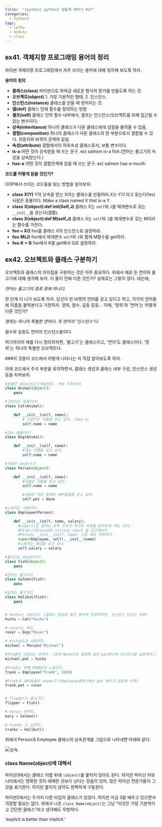 ```yaml
---
title:  "[python] python3 힘들게 배우기 #17"
categories:
  - Python3
tags:
  - lpthw
  - module
  - class
---
```



## ex41. 객체지향 프로그래밍 용어의 정리

파이썬 객체지향 프로그래밍에서 자주 쓰이는 용어에 대해 정의해 보도록 하자.

**용어의 정의**

- **클래스(class)** 파이썬으로 하여금 새로운 형식의 뭔가를 만들도록 하는 것.
- **오브젝트(object)** 1. 가장 기본적인 형태, 2. 인스턴스.
- **인스턴스(instance)** 클래스를 만들 때 얻어지는 것.
- **뎊(def)** 클래스 안에 함수를 정의하는 방법
- **셀프(self)** 클래스 안의 함수 내부에서, 셀프는 인스턴스/오브젝트를 위해 접근될 수 있는 변수이다.
- **상속(inheritance)** 하나의 클래스가 다른 클래스에게 성질을 물려줄 수 있음.
- **결합(composition)** 하나의 클래스가 다른 클래스의 한 부분으로서 결합될 수 있다. 자동차와 바퀴의 관계와 같음.
- **속성(attribute)** 결합에서의 하위속성 클래스로서, 보통 변수이다.
- **is-a** 어떤 것이 상속받을 때 쓰는 문구. ex) salmon is-a fish.(연어는 물고기의 속성을 상속받는다.)
- **has-a** 어떤 것이 결합관계에 있을 때 쓰는 문구. ex) salmon has-a mouth


**코드를 어떻게 읽을 것인가?**

OOP에서 쓰이는 코드들을 읽는 방법을 알아보자.

- **class X(Y)** Y의 상속을 받는 X라는 클래스를 만들어라.*X는 Y다* 라고 읽는다!!ex)사람은 동물이다. Make a class named X that is-a Y.
- **class X(object):def __init__(Self,J)** 클래스 X는 `self`와 `J`를 매개변수로 갖는 `__init__`을 갖는다(결합).  
- **class X(object):def M(self,J)** 클래스 X는 `self`와 `J`를 매개변수로 갖는 M이라는 함수를 가진다.
- **foo = X()** foo를 클래스 X의 인스턴스로 설정하라.
- **foo.M(J)** foo에서 매개변수 `self`와 `J`와 함께 M함수를 get하라.
- **foo.K = Q** foo에서 K를 get해서 Q로 설정하라.

## ex42. 오브젝트와 클래스 구분하기

오브젝트와 클래스의 차이점을 구분하는 것은 아주 중요하다. 위에서 예로 든 연어와 물고기에 대해 생각해 보자. 이 둘이 진짜 다른 것인가? 실제로는 그렇지 않다. 대신에,

*연어는 물고기의 종류 중에 하나다.*

한 단계 더 나가 보도록 하자. 당신이 한 바켓의 연어를 갖고 있다고 하고, 각각의 연어들에 이름을 붙여본다고 가정하자. 영희, 철수, 길동 등등... 이때, '영희'와 '연어'는 어떻게 다른 것인가?

*영희는 하나의 특별한 연어다. 즉 연어의 '인스턴스'다.*

철수와 길동도 연어의 인스턴스들이다.

여기까지의 예를 다시 정리하자면, '물고기'는 클래스이고, '연어'도 클래스이다. '영희'는 하나의 특별한 오브젝트다.

###이 것들이 코드에서 어떻게 나타나는 지 직접 알아보도록 하자.

아래 코드에서 주석 부분을 유의하면서, 클래스 생성과 클래스 내부 구성, 인스턴스 생성 등을 지켜보자.

```python
#동물은 object다!(헷갈린다. 계속 지켜보자)
class Animal(object):
    pass

#고양이는 동물이다!
class Cat(Animal):

    def __init__(self, name):
        # 고양이는 이름을 갖고 있다. (has-a)
        self.name = name

#개는 동물이다!
class Dog(Animal):

    def __init__(self, name):
        #개는 이름을 갖고 있다.
        self.name = name

#사람은 object다
class Person(object):

    def __init__(self, name):
        #사람은 이름을 갖고 있다.
        self.name = name

        #사람은 어떤 종류의 애완동물을 갖고 있다.
        self.pet = None

#노동자는 사람이다.
class Employee(Person):

    def __init__(self, name, salary):
      #super()는 겹치는 상속 구조시 하나의 속성을 받아쓰게 하는 건데..
      #http://bluese05.tistory.com/5 을 참고해보자
      #Person.__init__(self, name) 으로 써도 무방하다.
      super(Employee, self).__init__(name)
      #노동자는 봉급을 갖고 있다.
      self.salary = salary

#물고기는 object다!
class Fish(object):
    pass

#연어는 물고기다.
class Salmon(Fish):
    pass

#넙치는 물고기다.
class Halibut(Fish):
    pass


# huchu는 고양이다. (클래스 생성과 같은 형식의 문장이지만, 인스턴스 만드는 부분)
huchu = Cat("Huchu")

# rover는 개다.
rover = Dog("Rover")

# michael은 사람이다.
michael = Person("Michael")

#마이클의 고양이는 후추다. (원래 None으로 설정해 놨던 pet변수에 인스턴스를 설정하자.)
michael.pet = huchu

#Frank는 연봉 5000d의 노동자다.
frank = Employee("Frank", 5000)

#Frank의 애완동물은 rover다 (Employee클래스에는 pet 변수가 없음에 주목)
frank.pet = rover


# flipper는 물고기다.
flipper = Fish()

# mary는 연어다.
mary = Salmon()

# tranks 는 넙치다.
tranks = Halibut()

```

위에서 Person과 Employee 클래스의 상속관계를 그림으로 나타내면 아래와 같다. 

![상속](./elliot-Kim.github.io/img/2018-10-14-1.PNG, "상속1")



### class Name(object)에 대해서
파이선3에서는 클래스 이름 뒤에 `(object)`를 붙이지 않아도 된다. 하지만 파이선 커뮤니티에서는 명확한 것이 애매한 것보다 낫다는 믿음이 있어, 많은 파이선 전문가들이 그것을 표기한다. 하지만 붙이지 않아도 완벽하게 구동한다.

파이썬2에서는 두가지 다른 타입의 클래스가 있었다. 하지만 지금 3을 배우고 있으면서 걱정할 필요는 없다. 위에서 나온 `class Name(object)`는 그냥 "이것은 가장 기본적이고 간단한 클래스"라고 생각해도 무방하다.

'explicit is better than implicit.'

